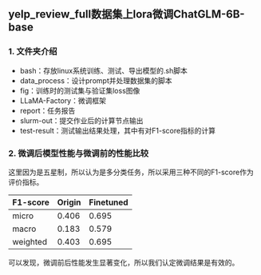 ## yelp_review_full数据集上lora微调ChatGLM-6B-base
### 1. 文件夹介绍
- bash：存放linux系统训练、测试、导出模型的.sh脚本
- data_process：设计prompt并处理数据集的脚本
- fig：训练时的测试集与验证集loss图像
- LLaMA-Factory：微调框架
- report：任务报告
- slurm-out：提交作业后的计算节点输出
- test-result：测试输出结果处理，其中有对F1-score指标的计算 

### 2. 微调后模型性能与微调前的性能比较
这里因为是五星制，所以认为是多分类任务，所以采用三种不同的F1-score作为评价指标。 

| F1-score    | Origin      | Finetuned   |
| ----------- | ----------- | ----------- |
| micro       | 0.406       | 0.695       |
| macro       | 0.183       | 0.579       |
| weighted    | 0.403       | 0.695       | 

可以发现，微调前后性能发生显著变化，所以我们认定微调结果是有效的。